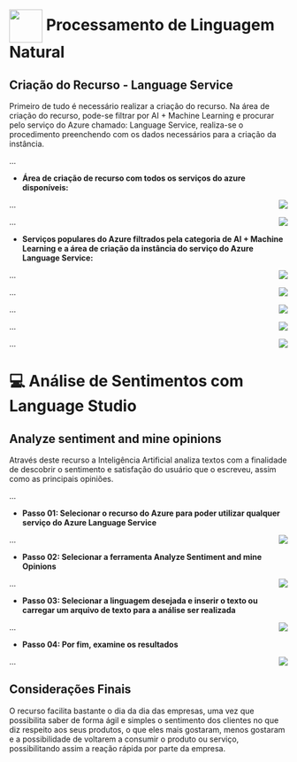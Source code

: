<h1>
    <a href="https://www.dio.me/">
     <img align="center" width="60px" src="https://hermes.dio.me/lab_projects/badges/dc92e499-6ec6-4c82-af3f-00c40538ca80.png"></a>
    <span> 
Processamento de Linguagem Natural </span>
</h1>

## Criação do Recurso - Language Service
Primeiro de tudo é necessário realizar a criação do recurso. Na área de criação do recurso, pode-se filtrar por AI + Machine Learning e procurar pelo serviço do Azure chamado: Language Service, realiza-se o procedimento preenchendo com os dados necessários para a criação da instância.

...

- **Área de criação de recurso com todos os serviços do azure disponíveis:**
<img align="right" src="https://raw.githubusercontent.com/carlossilvacosta/Microsoft-Azure-AI-Fundamentals-DIO/main/Imagens/Processamento%20de%20Linguagem%20Natural%20-%20DP03/foto00.png" width=""/>

...

<img align="right" src="https://raw.githubusercontent.com/carlossilvacosta/Microsoft-Azure-AI-Fundamentals-DIO/main/Imagens/Processamento%20de%20Linguagem%20Natural%20-%20DP03/foto01.png" width=""/>

...

- **Serviços populares do Azure filtrados pela categoria de AI + Machine Learning e a área de criação da instância do serviço do Azure Language Service:**
<img align="right" src="https://raw.githubusercontent.com/carlossilvacosta/Microsoft-Azure-AI-Fundamentals-DIO/main/Imagens/Processamento%20de%20Linguagem%20Natural%20-%20DP03/foto02.png" width=""/>

...

<img align="right" src="https://raw.githubusercontent.com/carlossilvacosta/Microsoft-Azure-AI-Fundamentals-DIO/main/Imagens/Processamento%20de%20Linguagem%20Natural%20-%20DP03/foto03.png" width=""/>

...

<img align="right" src="https://raw.githubusercontent.com/carlossilvacosta/Microsoft-Azure-AI-Fundamentals-DIO/main/Imagens/Processamento%20de%20Linguagem%20Natural%20-%20DP03/foto04.png" width=""/>

...

<img align="right" src="https://raw.githubusercontent.com/carlossilvacosta/Microsoft-Azure-AI-Fundamentals-DIO/main/Imagens/Processamento%20de%20Linguagem%20Natural%20-%20DP03/foto05.png" width=""/>

...

<img align="right" src="https://raw.githubusercontent.com/carlossilvacosta/Microsoft-Azure-AI-Fundamentals-DIO/main/Imagens/Processamento%20de%20Linguagem%20Natural%20-%20DP03/foto06.png" width=""/>

...

# :computer: Análise de Sentimentos com Language Studio

## Analyze sentiment and mine opinions
Através deste recurso a Inteligência Artificial analiza textos com a finalidade de descobrir o sentimento e satisfação do usuário que o escreveu, assim como as principais opiniões.

...

- **Passo 01: Selecionar o recurso do Azure para poder utilizar qualquer serviço do Azure Language Service**
<img align="right" src="https://raw.githubusercontent.com/carlossilvacosta/Microsoft-Azure-AI-Fundamentals-DIO/main/Imagens/Processamento%20de%20Linguagem%20Natural%20-%20DP03/foto07.png" width=""/>

...

- **Passo 02: Selecionar a ferramenta Analyze Sentiment and mine Opinions**
<img align="right" src="https://raw.githubusercontent.com/carlossilvacosta/Microsoft-Azure-AI-Fundamentals-DIO/main/Imagens/Processamento%20de%20Linguagem%20Natural%20-%20DP03/foto08.png" width=""/>

...

- **Passo 03: Selecionar a linguagem desejada e inserir o texto ou carregar um arquivo de texto para a análise ser realizada**
<img align="right" src="https://raw.githubusercontent.com/carlossilvacosta/Microsoft-Azure-AI-Fundamentals-DIO/main/Imagens/Processamento%20de%20Linguagem%20Natural%20-%20DP03/foto09.png" width=""/>

...

- **Passo 04: Por fim, examine os resultados**
<img align="right" src="https://raw.githubusercontent.com/carlossilvacosta/Microsoft-Azure-AI-Fundamentals-DIO/main/Imagens/Processamento%20de%20Linguagem%20Natural%20-%20DP03/foto10.png" width=""/>

...

## Considerações Finais  
 O recurso facilita bastante o dia da dia das empresas, uma vez que possibilita saber de forma ágil e simples o sentimento dos clientes no que diz respeito aos seus produtos, o que eles mais gostaram, menos gostaram e a possibilidade de voltarem a consumir o produto ou serviço, possibilitando assim a reação rápida por parte da empresa.